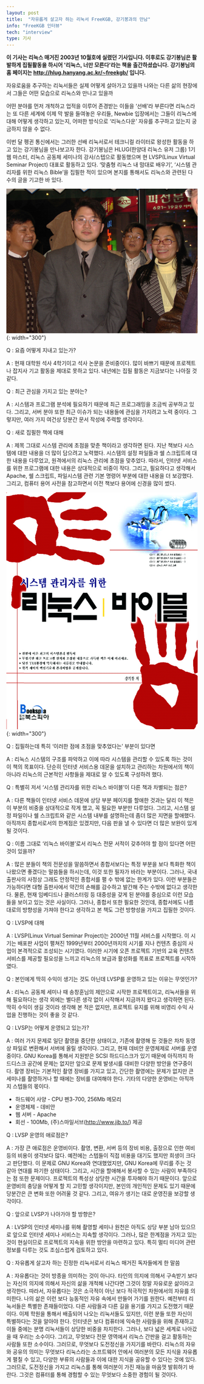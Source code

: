 ```yaml
---
layout: post
title:  "자유롭게 살고자 하는 리눅서 FreeKGB, 강기봉과의 만남"
info: "FreeKGB 인터뷰"
tech: "interview"
type: 기사
---
```


**이 기사는 리눅스 매거진 2003년 10월호에 실렸던 기사입니다. 이후로도 강기봉님은 활발하게 집필활동을 하시어 '리눅스, 너만 모른다'라는 책을 출간하셨습니다.**
**강기봉님의 홈 페이지는 http://hlug.hanyang.ac.kr/~freekgb/ 입니다.**

자유로움을 추구하는 리눅서들은 실제 어떻게 살아가고 있을까
나와는 다른 삶의 현장에서 그들은 어떤 모습으로 리눅스와 만나고 있을까

어떤 분야를 먼저 개척하고 업적을 이루어 존경받는 이들을 ‘선배’라 부른다면 리눅스라는 또 다른 세계에 이제 막 발을 들여놓은 우리들, Newbie 입장에서는 그들이 리눅스에 대해 어떻게 생각하고 있는지, 어떠한 방식으로 ‘리눅스다운’ 자유를 추구하고 있는지 궁금하지 않을 수 없다.

이번 달 펭귄 통신에서는 그러한 선배 리눅서로서 테크니컬 라이터로 왕성한 활동을 하고 있는 강기봉님을 만나보고자 한다. 강기봉님은 HLUG(한양대 리눅스 유저 그룹) 1기 웹 마스터, 리눅스 공동체 세미나의 강사/스텝으로 활동했으며 현 LVSP(Linux Virtual Seminar Project) 대표로 활동하고 있다. ‘맞춤형 리눅스 내 맘대로 배우기’, ‘시스템 관리자를 위한 리눅스 Bible’을 집필한 적이 있으며 본지를 통해서도 리눅스와 관련된 다수의 글을 기고한 바 있다.

![FreeKGB](/assets/img/interview_freekgb/P1241725.jpg){: width="300"}

Q : 요즘 어떻게 지내고 있는가?

A : 현재 대학원 석사 4학기이고 석사 논문을 준비중이다. 많이 바쁘기 때문에 프로젝트나 잡지사 기고 활동을 제대로 못하고 있다. 내년에는 집필 활동은 지금보다는 나아질 것 같다.

Q : 최근 관심을 가지고 있는 분야는?

A : 시스템과 프로그램 분석에 필요하기 때문에 최근 프로그래밍을 조금씩 공부하고 있다. 그리고, 서버 분야 또한 최근 이슈가 되는 내용들에 관심을 가지려고 노력 중이다. 그렇지만, 여러 가지 여건상 당분간 문서 작성에 주력할 생각이다. 

Q : 새로 집필한 책에 대해

A : 제목 그대로 시스템 관리에 초점을 맞춘 책이라고 생각하면 된다. 지난 책보다 시스템에 대한 내용을 더 많이 담으려고 노력했다. 시스템의 설정 파일들과 쉘 스크립트에 대한 내용을 다루었고, 원격에서의 리눅스 관리에 초점을 맞추었다. 따라서, 인터넷 서비스를 위한 프로그램에 대한 내용은 상대적으로 비중이 작다. 그리고, 필요하다고 생각해서 Apache, 쉘 스크립트, 파일시스템 관련 기본 명령어 부분에 대한 내용을 더 보강했다. 그리고, 컴퓨터 용어 사전을 참고하면서 이전 책보다 용어에 신경을 많이 썼다.     

![linuxbible.jpg](/assets/img/interview_freekgb/linuxbible.jpg){: width="300"}

Q : 집필하는데 특히 ‘이러한 점에 초점을 맞추었다는’ 부분이 있다면

A : 리눅스 시스템의 구조를 파악하고 이에 따라 시스템을 관리할 수 있도록 하는 것이 이 책의 목표이다. 단순히 인터넷 서비스용 데몬을 설치하고 관리하는 차원에서의 책이 아니라 리눅스의 근본적인 사항들을 제대로 알 수 있도록 구성하려 했다.

Q : 특별히 저서 ‘시스템 관리자를 위한 리눅스 바이블’이 다른 책과 차별되는 점은?

A : 다른 책들이 인터넷 서비스 데몬에 상당 부분 페이지를 할애한 것과는 달리 이 책은 이 부분의 비중을 상대적으로 작게 했고, 꼭 필요한 부분만 다루었다. 그리고, 시스템 설정 파일이나 쉘 스크립트와 같은 시스템 내부를 설명하는데 좀더 많은 지면을 할애했다. 아직까지 종합서로서의 한계점은 있겠지만, 다음 판을 낼 수 있다면 더 많은 보완이 있게 될 것이다.

Q : 이름 그대로 ‘리눅스 바이블’로서 리눅스 전문 서적이 갖추어야 할 점이 있다면 어떤 것이 있을까?

A : 많은 분들이 책의 전문성을 말씀하면서 종합서보다는 특정 부분을 보다 특화한 책이 나왔으면 좋겠다는 말씀들을 하시는데, 이것 또한 필자가 바라는 부분이다. 그러나, 국내 출판사의 사정상 그래도 안정적인 종합서를 펼 수 밖에 없는 한계가 있다. 이런 부분들은 가능하다면 대형 출판사에서 약간의 손해를 감수하고 발간해 주는 수밖에 없다고 생각한다. 물론, 현재 임베디드나 클러스터링 등 대중성을 갖게 된 분야를 중심으로 이런 모습들을 보이고 있는 것은 사실이다. 그러나, 종합서 또한 필요한 것인데, 종합서에도 나름대로의 방향성을 가져야 한다고 생각하고 본 책도 그런 방향성을 가지고 집필한 것이다. 

Q : LVSP에 대해

A : LVSP(Linux Virtual Seminar Project)는 2000년 11월 서비스를 시작했다. 이 시기는 배포판 사업이 펼쳐진 1999년부터 2000년까지의 시기를 지나 컨텐츠 중심의 사업이 본격적으로 조성되는 시기였다. 이러한 시기에 오픈 프로젝트 기반의 교육 컨텐츠 서비스를 제공할 필요성을 느끼고 리눅스의 보급과 활성화를 목표로 프로젝트를 시작하였다. 

Q : 본인에게 딱히 수익이 생기는 것도 아닌데 LVSP를 운영하고 있는 이유는 무엇인가?

A : 리눅스 공동체 세미나 때 송창훈님의 제안으로 시작한 프로젝트이고, 리눅서들을 위해 필요하다는 생각 외에는 별다른 생각 없이 시작해서 지금까지 왔다고 생각하면 된다. 딱히 수익이 생길 것이라 생각해 본 적은 없지만, 프로젝트 유지를 위해 비영리 수익 사업을 진행하는 것이 좋을 것 같다. 

Q : LVSP는 어떻게 운영되고 있는가?
 
A : 여러 가지 문제로 일단 촬영을 중단한 상태이고, 기존에 촬영해 둔 것들은 차차 동영상 파일로 변환해서 서버에 올릴 생각이다. 그리고, 현재 데비안 운영체제로 서버를 운영 중이다. GNU Korea를 통해서 지원받은 SCSI 하드디스크가 있기 때문에 아직까지 하드디스크 공간에 문제는 없지만 앞으로 문제 발생시를 대비한 다양한 방안을 연구중이다. 촬영 장비는 기본적인 촬영 장비를 가지고 있고, 간단한 촬영에는 문제가 없지만 큰 세미나를 촬영하거나 할 때에는 장비를 대여해야 한다. 기타의 다양한 운영비는 아직까지 스텝들의 몫이다. 

* 하드웨어 사양 - CPU 펜3-700, 256Mb 메모리
* 운영체제 - 데비안
* 웹 서버 - Apache
* 회선 - 100Mb, (주)스마일서브(<http://www.jib.to/>) 제공


Q : LVSP 운영의 애로점은?

A : 가장 큰 애로점은 운영비이다. 촬영, 변환, 서버 등의 장비 비용, 출장으로 인한 여비 등의 비용이 생각보다 많다. 예전에는 스텝들이 직접 비용을 대기도 했지만 희생이 크다고 판단했다. 이 문제로 GNU Korea와 연대했었지만, GNU Korea에 무리를 주는 것 같아 연대를 파기한 상태이다. 그리고, 시간을 할애해서 봉사할 수 있는 사람이 부족하다는 점 또한 문제이다. 프로젝트의 특성상 상당한 시간을 투자해야 하기 때문이다. 앞으로 운영비의 충당을 어떻게 할 지 고민할 생각이지만, 본인의 개인적인 문제도 있기 때문에 당분간은 큰 변화 또한 어려울 것 같다. 그리고, 여유가 생기는 대로 운영진을 보강할 생각이다. 

Q : 앞으로 LVSP가 나아가야 할 방향은?

A : LVSP의 인터넷 세미나를 위해 촬영할 세미나 원천은 아직도 상당 부분 남아 있으므로 앞으로 인터넷 세미나 서비스는 지속할 생각이다. 그러나, 많은 한계점을 가지고 있는 것이 현실이므로 프로젝트의 지속을 위한 방안을 마련하고 있다. 특히 멀티 미디어 관련 정보를 다루는 것도 조심스럽게 검토하고 있다.

Q : 자유롭게 살고자 하는 진정한 리눅서로서 리눅스 매거진 독자들에게 한 말씀

A : 자유롭다는 것이 방종을 의미하는 것이 아니다. 타인의 의지에 의해서 구속받기 보다는 자신의 의지에 의해서 자신의 삶을 개척해 나간다면 그것이 정말 자유로운 삶이라고 생각한다. 따라서, 자유롭다는 것은 소극적이 아닌 보다 적극적인 차원에서의 자유를 의미한다. 나의 삶은 이런 보다 능동적인 자유 속에서 만들어 가기를 원한다.  예전부터 리눅서들은 특별한 존재들이었다. 다른 사람들과 다른 길을 용기를 가지고 도전했기 때문이다. 이제 학원을 통해서 배출되어 나오는 리눅서들도 있지만, 이런 분들 또한 자신이 특별하다는 것을 알아야 한다. 인터넷은 보다 컴퓨터에 익숙한 사람들을 위해 존재하고 이들 중에는 분명 리눅서들이 상당한 비중을 차지한다. 그러나, 보다 넓은 세계로 나아갔을 때 우리는 소수이다. 그리고, 무엇보다 전문 영역에서 리눅스 간판을 걸고 활동하는 사람들 또한 소수이다. 그러므로, 무엇보다 도전정신을 가지기를 바란다. 리눅스의 자유와 공유의 의미는 무엇보다 리눅스라는 소프트웨어 안에서 여러분의 모든 지식을 자유롭게 펼칠 수 있고, 다양한 부류의 사람들과 이에 대한 지식을 공유할 수 있다는 것에 있다. 그러므로, 도전정신을 가지고 리눅스를 통해 여러분이 가진 재능을 마음껏 발휘하기 바란다. 그것은 컴퓨터를 통해 경험할 수 있는 무엇보다 소중한 경험이 될 것이다.  

 
